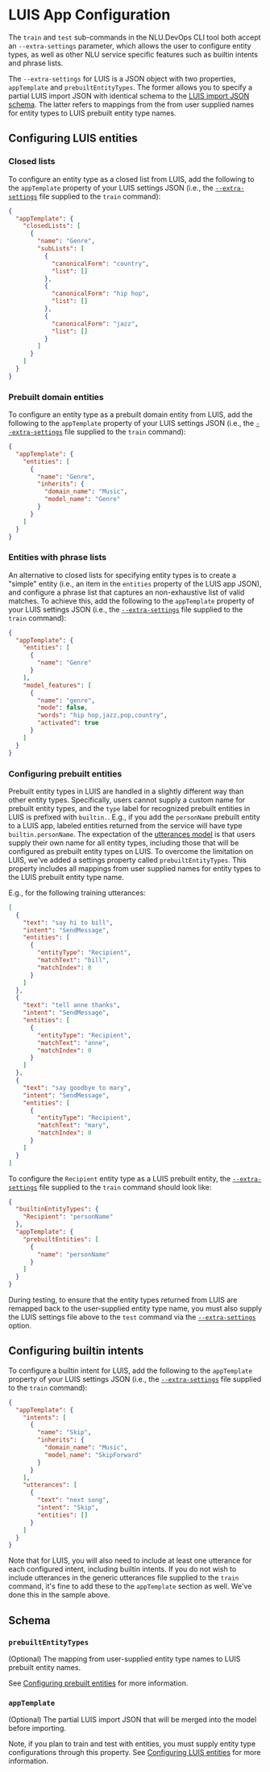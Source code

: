 # LUIS App Configuration

The `train` and `test` sub-commands in the NLU.DevOps CLI tool both accept an `--extra-settings` parameter, which allows the user to configure entity types, as well as other NLU service specific features such as builtin intents and phrase lists.

The `--extra-settings` for LUIS is a JSON object with two properties,  `appTemplate` and `prebuiltEntityTypes`. The former allows you to specify a partial LUIS import JSON with identical schema to the [LUIS import JSON schema](https://westus.dev.cognitive.microsoft.com/docs/services/5890b47c39e2bb17b84a55ff/operations/5890b47c39e2bb052c5b9c31). The latter refers to mappings from the from user supplied names for entity types to LUIS prebuilt entity type names.

## Configuring LUIS entities

### Closed lists

To configure an entity type as a closed list from LUIS, add the following to the `appTemplate` property of your LUIS settings JSON (i.e., the [`--extra-settings`](Training.md#-e---extra-settings) file supplied to the `train` command):
```json
{
  "appTemplate": {
    "closedLists": [
      {
        "name": "Genre",
        "subLists": [
          {
            "canonicalForm": "country",
            "list": []
          },
          {
            "canonicalForm": "hip hop",
            "list": []
          },
          {
            "canonicalForm": "jazz",
            "list": []
          }
        ]
      }
    ]
  }
}
```

### Prebuilt domain entities

To configure an entity type as a prebuilt domain entity from LUIS, add the following to the `appTemplate` property of your LUIS settings JSON (i.e., the [`--extra-settings`](Training.md#-e---extra-settings) file supplied to the `train` command):
```json
{
  "appTemplate": {
    "entities": [
      {
        "name": "Genre",
        "inherits": {
          "domain_name": "Music",
          "model_name": "Genre"
        }
      }
    ]
  }
}
```

### Entities with phrase lists

An alternative to closed lists for specifying entity types is to create a "simple" entity (i.e., an item in the `entities` property of the LUIS app JSON), and configure a phrase list that captures an non-exhaustive list of valid matches. To achieve this, add the following to the `appTemplate` property of your LUIS settings JSON (i.e., the [`--extra-settings`](Training.md#-e---extra-settings) file supplied to the `train` command):
```json
{
  "appTemplate": {
    "entities": [
      {
        "name": "Genre"
      }
    ],
    "model_features": [
      {
        "name": "genre",
        "mode": false,
        "words": "hip hop,jazz,pop,country",
        "activated": true
      }
    ]
  }
}
```

### Configuring prebuilt entities

Prebuilt entity types in LUIS are handled in a slightly different way than other entity types. Specifically, users cannot supply a custom name for prebuilt entity types, and the `type` label for recognized prebuilt entities in LUIS is prefixed with `builtin.`. E.g., if you add the `personName` prebuilt entity to a LUIS app, labeled entities returned from the service will have type `builtin.personName`. The expectation of the [utterances model](GenericUtterances.md) is that users supply their own name for all entity types, including those that will be configured as prebuilt entity types on LUIS. To overcome the limitation on LUIS, we've added a settings property called `prebuiltEntityTypes`. This property includes all mappings from user supplied names for entity types to the LUIS prebuilt entity type name.

E.g., for the following training utterances:
```json
[
  {
    "text": "say hi to bill",
    "intent": "SendMessage",
    "entities": [
      {
        "entityType": "Recipient",
        "matchText": "bill",
        "matchIndex": 0
      }
    ]
  },
  {
    "text": "tell anne thanks",
    "intent": "SendMessage",
    "entities": [
      {
        "entityType": "Recipient",
        "matchText": "anne",
        "matchIndex": 0
      }
    ]
  },
  {
    "text": "say goodbye to mary",
    "intent": "SendMessage",
    "entities": [
      {
        "entityType": "Recipient",
        "matchText": "mary",
        "matchIndex": 0
      }
    ]
  }
]
```

To configure the `Recipient` entity type as a LUIS prebuilt entity, the [`--extra-settings`](Training.md#-e---extra-settings) file supplied to the `train` command should look like:
```json
{
  "builtinEntityTypes": {
    "Recipient": "personName"
  },
  "appTemplate": {
    "prebuiltEntities": [
      {
        "name": "personName"
      }
    ]
  }
}
```

During testing, to ensure that the entity types returned from LUIS are remapped back to the user-supplied entity type name, you must also supply the LUIS settings file above to the `test` command via the [`--extra-settings`](Testing.md#-e---extra-settings) option.

## Configuring builtin intents

To configure a builtin intent for LUIS, add the following to the `appTemplate` property of your LUIS settings JSON (i.e., the [`--extra-settings`](Training.md#-e---extra-settings) file supplied to the `train` command):
```json
{
  "appTemplate": {
    "intents": [
      {
        "name": "Skip",
        "inherits": {
          "domain_name": "Music",
          "model_name": "SkipForward"
        }
      }
    ],
    "utterances": [
      {
        "text": "next song",
        "intent": "Skip",
        "entities": []
      }
    ]
  }
}
```

Note that for LUIS, you will also need to include at least one utterance for each configured intent, including builtin intents. If you do not wish to include utterances in the generic utterances file supplied to the `train` command, it's fine to add these to the `appTemplate` section as well. We've done this in the sample above.

## Schema

### `prebuiltEntityTypes`
(Optional) The mapping from user-supplied entity type names to LUIS prebuilt entity names.

See [Configuring prebuilt entities](#configuring-prebuilt-entities) for more information.

### `appTemplate`
(Optional) The partial LUIS import JSON that will be merged into the model before importing. 

Note, if you plan to train and test with entities, you must supply entity type configurations through this property. See [Configuring LUIS entities](#configuring-luis-entities) for more information.
